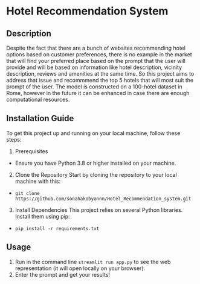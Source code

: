 # **Hotel Recommendation System**
## **Description**
Despite the fact that there are a bunch of websites recommending hotel options based on customer preferences, there is no example in the market that will find your preferred place based on the prompt that the user will provide and will be based on information like hotel description, vicinity description, reviews and amenities at the same time. So this project aims to address that issue and recommmend the top 5 hotels that will most suit the prompt of the user. The model is constructed on a 100-hotel dataset in Rome, however in the future it can be enhanced in case there are enough computational resources.

## **Installation Guide**
To get this project up and running on your local machine, follow these steps:
1. Prerequisites
- Ensure you have Python 3.8 or higher installed on your machine.
2. Clone the Repository
Start by cloning the repository to your local machine with this:
- `git clone https://github.com/sonahakobyannn/Hotel_Recommendation_system.git`
3. Install Dependencies
This project relies on several Python libraries. Install them using pip:
- `pip install -r requirements.txt`

## **Usage**
1. Run in the command line `streamlit run app.py` to see the web representation (it will open locally on your browser).
2. Enter the prompt and get your results!
